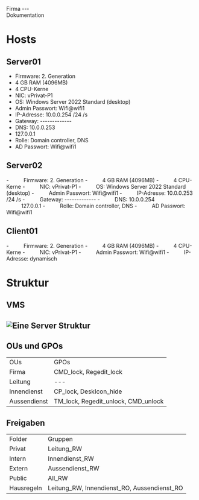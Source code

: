 Firma ---  
Dokumentation

# Hosts

## Server01
- Firmware: 2. Generation
- 4 GB RAM (4096MB)
- 4 CPU-Kerne
- NIC: vPrivat-P1
- OS: Windows Server 2022 Standard (desktop)
- Admin Passwort: Wifi@wifi1
- IP-Adresse: 10.0.0.254 /24 /s
- Gateway: -------------
- DNS: 10.0.0.253  
- 127.0.0.1
- Rolle: Domain controller, DNS
- AD Passwort: Wifi@wifi1

## Server02
-          Firmware: 2. Generation
-          4 GB RAM (4096MB)
-          4 CPU-Kerne
-          NIC: vPrivat-P1
-          OS: Windows Server 2022 Standard (desktop)
-          Admin Passwort: Wifi@wifi1
-          IP-Adresse: 10.0.0.253 /24 /s
-          Gateway: -------------
-          DNS: 10.0.0.254  
          127.0.0.1
-          Rolle: Domain controller, DNS
-          AD Passwort: Wifi@wifi1

## Client01
-          Firmware: 2. Generation
-          4 GB RAM (4096MB)
-          4 CPU-Kerne
-          NIC: vPrivat-P1
-          Admin Passwort: Wifi@wifi1
-          IP-Adresse: dynamisch  

# Struktur

## VMS

## ![Eine Server Struktur](file:///C:/Users/Luca/AppData/Local/Temp/msohtmlclip1/01/clip_image002.png)  

## OUs und GPOs

|   |   |
|---|---|
|OUs|GPOs|
|Firma|CMD_lock, Regedit_lock|
|Leitung|---|
|Innendienst|CP_lock, DeskIcon_hide|
|Aussendienst|TM_lock, Regedit_unlock, CMD_unlock|

## Freigaben

|   |   |
|---|---|
|Folder|Gruppen|
|Privat|Leitung_RW|
|Intern|Innendienst_RW|
|Extern|Aussendienst_RW|
|Public|All_RW|
|Hausregeln|Leitung_RW, Innendienst_RO, Aussendienst_RO|